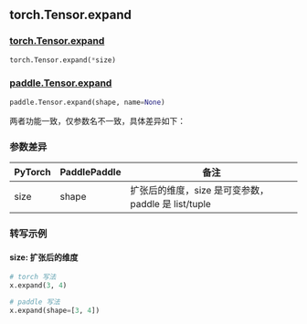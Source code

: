 ## torch.Tensor.expand
### [torch.Tensor.expand](https://pytorch.org/docs/stable/generated/torch.Tensor.expand.html?highlight=expand#torch.Tensor.expand)

```python
torch.Tensor.expand(*size)
```

### [paddle.Tensor.expand](https://www.paddlepaddle.org.cn/documentation/docs/zh/api/paddle/Tensor_cn.html#expand-shape-name-none)

```python
paddle.Tensor.expand(shape, name=None)
```

两者功能一致，仅参数名不一致，具体差异如下：
### 参数差异
| PyTorch       | PaddlePaddle | 备注                                                   |
| ------------- | ------------ | ------------------------------------------------------ |
| size          | shape        | 扩张后的维度，size 是可变参数，paddle 是 list/tuple           |

### 转写示例
#### size: 扩张后的维度
```python
# torch 写法
x.expand(3, 4)

# paddle 写法
x.expand(shape=[3, 4])
```
